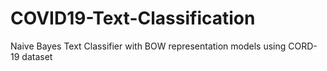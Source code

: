 # COVID19-Text-Classification
Naive Bayes Text Classifier with BOW representation models using CORD-19 dataset
